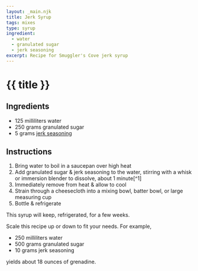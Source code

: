 ```yaml
---
layout: _main.njk
title: Jerk Syrup
tags: mixes
type: syrup
ingredient:
  - water
  - granulated sugar
  - jerk seasoning
excerpt: Recipe for Smuggler's Cove jerk syrup
---
```


<!-- markdownlint-disable MD025 -->
# {{ title }}
<!-- markdownlint-enable MD025 -->

## Ingredients

* 125 milliliters water
* 250 grams granulated sugar
* 5 grams [jerk seasoning](/mixes/jerk-seasoning/)

## Instructions

1. Bring water to boil in a saucepan over high heat
2. Add granulated sugar & jerk seasoning to the water, stirring with a whisk or immersion blender to dissolve, about 1 minute[^1]
3. Immediately remove from heat & allow to cool
4. Strain through a cheesecloth into a mixing bowl, batter bowl, or large measuring cup
5. Bottle & refrigerate

<tiki-callout type="note">

  This syrup will keep, refrigerated, for a few weeks.

</tiki-callout>

<tiki-callout type="tip">

  Scale this recipe up or down to fit your needs. For example,

* 250 milliliters water
* 500 grams granulated sugar
* 10 grams jerk seasoning

yields about 18 ounces of grenadine.

</tiki-callout>

<div
  data-cat[0]="Syrup"
  data-ingredient[0]="Water"
  data-ingredient[1]="Sugar, granulated"
  data-ingredient[2]="Jerk seasoning"
  data-pagefind-filter="
    Category[data-cat[0]],
    Ingredient[data-ingredient[0]],
    Ingredient[data-ingredient[1]],
    Ingredient[data-ingredient[2]]
  "
>
</div>
